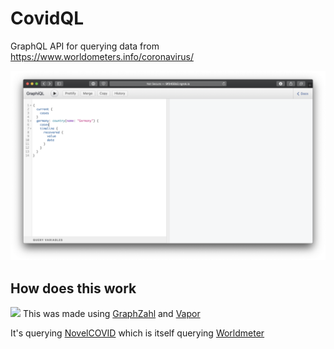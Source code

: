 # CovidQL
GraphQL API for querying data from https://www.worldometers.info/coronavirus/

![](screenshot.png)

## How does this work

![](https://github.com/nerdsupremacist/GraphZahl/raw/master/logo.png)
This was made using [GraphZahl](https://github.com/nerdsupremacist/GraphZahl) and [Vapor](https://vapor.codes)

It's querying [NovelCOVID](https://github.com/novelcovid/api) which is itself querying [Worldmeter](https://www.worldometers.info/coronavirus/)

